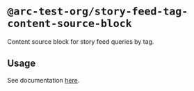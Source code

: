 # `@arc-test-org/story-feed-tag-content-source-block`

Content source block for story feed queries by tag.

## Usage

See documentation [here](https://github.com/wapopartners/core-components/tree/dev/packages/content-source_story-feed_tag-v4).
